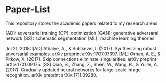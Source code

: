 # Paper-List
This repository stores the academic papers related to my research areas

[AD]: adversarial training
[OP]: optimization
[GAN]: generative adversaral network
[SS]: schematic segmentation 
[ML]: machine learning theories

Jul 21, 2018:
[AD] Athalye, A., & Sutskever, I. (2017). Synthesizing robust adversarial examples. arXiv preprint arXiv:1707.07397.
[ML] Orhan, A. E., & Pitkow, X. (2017). Skip connections eliminate singularities. arXiv preprint arXiv:1701.09175.
[SS] Qiao, S., Zhang, Z., Shen, W., Wang, B., & Yuille, A. (2017). Gradually updated neural networks for large-scale image recognition. arXiv preprint arXiv:1711.09280.
